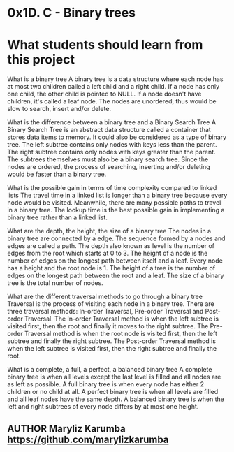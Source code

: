 #  0x1D. C - Binary trees

#  What students should learn from this project

What is a binary tree
        A binary tree is a data structure where each node has at most two children called a left child and a right child. If a node has only one child, the other child         is pointed to NULL. If a node doesn't have children, it's called a leaf node. The nodes are unordered, thus would be slow to search, insert and/or delete.

What is the difference between a binary tree and a Binary Search Tree
        A Binary Search Tree is an abstract data structure called a container that stores data items to memory. It could also be considered as a type of binary tree.           The left subtree contains only nodes with keys less than the parent. The right subtree contains only nodes with keys greater than the parent. The subtrees             themselves must also be a binary search tree. Since the nodes are ordered, the process of searching, inserting and/or deleting would be faster than a binary           tree.

What is the possible gain in terms of time complexity compared to linked lists
         The travel time in a linked list is longer than a binary tree because every node would be visited. Meanwhile, there are many possible paths to travel in a              binary tree. The lookup time is the best possible gain in implementing a binary tree rather than a linked list.

What are the depth, the height, the size of a binary tree
         The nodes in a binary tree are connected by a edge. The sequence formed by a nodes and edges are called a path. The depth also known as level is the number of          edges from the root which starts at 0 to 3. The height of a node is the number of edges on the longest path between itself and a leaf. Every node has a height          and the root node is 1. The height of a tree is the number of edges on the longest path between the root and a leaf. The size of a binary tree is the total            number of nodes.

What are the different traversal methods to go through a binary tree
         Traversal is the process of visiting each node in a binary tree. There are three traversal methods: In-order Traversal, Pre-order Traversal and Post-order              Traversal. The In-order Traversal method is when the left subtree is visited first, then the root and finally it moves to the right subtree. The Pre-order              Traversal method is when the root node is visited first, then the left subtree and finally the right subtree. The Post-order Traversal method is when the left          subtree is visited first, then the right subtree and finally the root.

What is a complete, a full, a perfect, a balanced binary tree
         A complete binary tree is when all levels except the last level is filled and all nodes are as left as possible.
         A full binary tree is when every node has either 2 children or no child at all.
         A perfect binary tree is when all levels are filled and all leaf nodes have the same depth.
         A balanced binary tree is when the left and right subtrees of every node differs by at most one height.
         
##   AUTHOR Maryliz Karumba  https://github.com/marylizkarumba        
